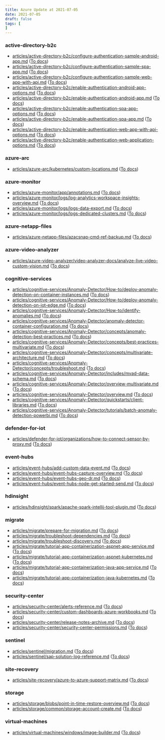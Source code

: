 ```yaml
---
title: Azure Update at 2021-07-05
date: 2021-07-05
draft: false
tags: [
]
---
```


### active-directory-b2c
- [articles/active-directory-b2c/configure-authentication-sample-android-app.md](https://github.com/MicrosoftDocs/azure-docs/compare/d90cb31..6ea4d4d#diff-f8f8ffb1192f277049916a66d727dd5d32cd7e7a5c03a3abf0314a97faa7f2d8) ([To docs](https://docs.microsoft.com/en-us/azure/active-directory-b2c/configure-authentication-sample-android-app?WT.mc_id=AZ-MVP-5003408))
- [articles/active-directory-b2c/configure-authentication-sample-spa-app.md](https://github.com/MicrosoftDocs/azure-docs/compare/d90cb31..6ea4d4d#diff-d068d1de4ebeb009ba123dc09788de8dab8d46241b4592e6379865e187130110) ([To docs](https://docs.microsoft.com/en-us/azure/active-directory-b2c/configure-authentication-sample-spa-app?WT.mc_id=AZ-MVP-5003408))
- [articles/active-directory-b2c/configure-authentication-sample-web-app-with-api.md](https://github.com/MicrosoftDocs/azure-docs/compare/d90cb31..6ea4d4d#diff-cd67c2bb18c48f478a981e72fd9ff69034350f16ad503a79256e22333ff75d87) ([To docs](https://docs.microsoft.com/en-us/azure/active-directory-b2c/configure-authentication-sample-web-app-with-api?WT.mc_id=AZ-MVP-5003408))
- [articles/active-directory-b2c/enable-authentication-android-app-options.md](https://github.com/MicrosoftDocs/azure-docs/compare/d90cb31..6ea4d4d#diff-ee5f633db20db4b15245e7bc644deb07518d4f1b5e1f88553a07b50157ef7334) ([To docs](https://docs.microsoft.com/en-us/azure/active-directory-b2c/enable-authentication-android-app-options?WT.mc_id=AZ-MVP-5003408))
- [articles/active-directory-b2c/enable-authentication-android-app.md](https://github.com/MicrosoftDocs/azure-docs/compare/d90cb31..6ea4d4d#diff-8398236abadbcd12991fdebbc44890eee280b37a3d96f008013beef97cef0852) ([To docs](https://docs.microsoft.com/en-us/azure/active-directory-b2c/enable-authentication-android-app?WT.mc_id=AZ-MVP-5003408))
- [articles/active-directory-b2c/enable-authentication-spa-app-options.md](https://github.com/MicrosoftDocs/azure-docs/compare/d90cb31..6ea4d4d#diff-d5c7a4593ca56c1923c28f23b5ed20647c21a1316802818791b5ae4b768bb024) ([To docs](https://docs.microsoft.com/en-us/azure/active-directory-b2c/enable-authentication-spa-app-options?WT.mc_id=AZ-MVP-5003408))
- [articles/active-directory-b2c/enable-authentication-spa-app.md](https://github.com/MicrosoftDocs/azure-docs/compare/d90cb31..6ea4d4d#diff-b831a668c32e7e64b615d3522555887b73573cfe467cf97b09a3f72db7047c38) ([To docs](https://docs.microsoft.com/en-us/azure/active-directory-b2c/enable-authentication-spa-app?WT.mc_id=AZ-MVP-5003408))
- [articles/active-directory-b2c/enable-authentication-web-app-with-api-options.md](https://github.com/MicrosoftDocs/azure-docs/compare/d90cb31..6ea4d4d#diff-6f62e733c6921d121e781dbda4b67b95c490eecb652575ee328af95f02c3e194) ([To docs](https://docs.microsoft.com/en-us/azure/active-directory-b2c/enable-authentication-web-app-with-api-options?WT.mc_id=AZ-MVP-5003408))
- [articles/active-directory-b2c/enable-authentication-web-application-options.md](https://github.com/MicrosoftDocs/azure-docs/compare/d90cb31..6ea4d4d#diff-ee047ed97a8bd8c2396bc1284bec5dbb2453d661b6ffb58f1d2586797a6517c3) ([To docs](https://docs.microsoft.com/en-us/azure/active-directory-b2c/enable-authentication-web-application-options?WT.mc_id=AZ-MVP-5003408))
    
### azure-arc
- [articles/azure-arc/kubernetes/custom-locations.md](https://github.com/MicrosoftDocs/azure-docs/compare/d90cb31..6ea4d4d#diff-d8351c23305b4198dd2913e31d09b5fa725857a26e0ff0e602933ea5bf61372c) ([To docs](https://docs.microsoft.com/en-us/azure/azure-arc/kubernetes/custom-locations?WT.mc_id=AZ-MVP-5003408))
    
### azure-monitor
- [articles/azure-monitor/app/annotations.md](https://github.com/MicrosoftDocs/azure-docs/compare/d90cb31..6ea4d4d#diff-9b92bf83360aa379cffc50780bc1cf7e2e4dea7792079a7bab984b0eb76af43f) ([To docs](https://docs.microsoft.com/en-us/azure/azure-monitor/app/annotations?WT.mc_id=AZ-MVP-5003408))
- [articles/azure-monitor/logs/log-analytics-workspace-insights-overview.md](https://github.com/MicrosoftDocs/azure-docs/compare/d90cb31..6ea4d4d#diff-614d8a04f6cea566a690c2a336afc9d8df143efd786e460452d4028908566533) ([To docs](https://docs.microsoft.com/en-us/azure/azure-monitor/logs/log-analytics-workspace-insights-overview?WT.mc_id=AZ-MVP-5003408))
- [articles/azure-monitor/logs/logs-data-export.md](https://github.com/MicrosoftDocs/azure-docs/compare/d90cb31..6ea4d4d#diff-834eae563b56d5c0d4fb6776002ee8d9bde4783079d04089f016bba8ac424610) ([To docs](https://docs.microsoft.com/en-us/azure/azure-monitor/logs/logs-data-export?WT.mc_id=AZ-MVP-5003408))
- [articles/azure-monitor/logs/logs-dedicated-clusters.md](https://github.com/MicrosoftDocs/azure-docs/compare/d90cb31..6ea4d4d#diff-93c084e687ae6414a6573a0fb8fbaaac6c75641182302cb5ef2d754e494fc7d7) ([To docs](https://docs.microsoft.com/en-us/azure/azure-monitor/logs/logs-dedicated-clusters?WT.mc_id=AZ-MVP-5003408))
    
### azure-netapp-files
- [articles/azure-netapp-files/azacsnap-cmd-ref-backup.md](https://github.com/MicrosoftDocs/azure-docs/compare/d90cb31..6ea4d4d#diff-db2a41e4a59519329a17c2c1fbd2f426111d222039c22b59d03b805660fd31c7) ([To docs](https://docs.microsoft.com/en-us/azure/azure-netapp-files/azacsnap-cmd-ref-backup?WT.mc_id=AZ-MVP-5003408))
    
### azure-video-analyzer
- [articles/azure-video-analyzer/video-analyzer-docs/analyze-live-video-custom-vision.md](https://github.com/MicrosoftDocs/azure-docs/compare/d90cb31..6ea4d4d#diff-c3d242fc246de3acb251f55c797f025e367d18b10337ebafbcbe67741dd758bf) ([To docs](https://docs.microsoft.com/en-us/azure/azure-video-analyzer/video-analyzer-docs/analyze-live-video-custom-vision?WT.mc_id=AZ-MVP-5003408))
    
### cognitive-services
- [articles/cognitive-services/Anomaly-Detector/How-to/deploy-anomaly-detection-on-container-instances.md](https://github.com/MicrosoftDocs/azure-docs/compare/d90cb31..6ea4d4d#diff-9f7e818847823cc8d14c4f804f8b9838e2189534d434eac50ed44aa0958a781f) ([To docs](https://docs.microsoft.com/en-us/azure/cognitive-services/Anomaly-Detector/How-to/deploy-anomaly-detection-on-container-instances?WT.mc_id=AZ-MVP-5003408))
- [articles/cognitive-services/Anomaly-Detector/How-to/deploy-anomaly-detection-on-iot-edge.md](https://github.com/MicrosoftDocs/azure-docs/compare/d90cb31..6ea4d4d#diff-79ff10fd38c4dbe66074112d234899fe5d585f49274c35934916dae3ba7e32b1) ([To docs](https://docs.microsoft.com/en-us/azure/cognitive-services/Anomaly-Detector/How-to/deploy-anomaly-detection-on-iot-edge?WT.mc_id=AZ-MVP-5003408))
- [articles/cognitive-services/Anomaly-Detector/How-to/identify-anomalies.md](https://github.com/MicrosoftDocs/azure-docs/compare/d90cb31..6ea4d4d#diff-14b7d1c3cead858faeef71453fe8b0defb3cc5832bc3fabfd07ebb068bd2daa8) ([To docs](https://docs.microsoft.com/en-us/azure/cognitive-services/Anomaly-Detector/How-to/identify-anomalies?WT.mc_id=AZ-MVP-5003408))
- [articles/cognitive-services/Anomaly-Detector/anomaly-detector-container-configuration.md](https://github.com/MicrosoftDocs/azure-docs/compare/d90cb31..6ea4d4d#diff-811c3e83f5bb2db225a59cd7b924e93a54e2cfc245945a65aee6af15bc506bdf) ([To docs](https://docs.microsoft.com/en-us/azure/cognitive-services/Anomaly-Detector/anomaly-detector-container-configuration?WT.mc_id=AZ-MVP-5003408))
- [articles/cognitive-services/Anomaly-Detector/concepts/anomaly-detection-best-practices.md](https://github.com/MicrosoftDocs/azure-docs/compare/d90cb31..6ea4d4d#diff-89f9734bb78215058570022c999c0c8ebf6d39276c8cdd429b12d61c86e28ee6) ([To docs](https://docs.microsoft.com/en-us/azure/cognitive-services/Anomaly-Detector/concepts/anomaly-detection-best-practices?WT.mc_id=AZ-MVP-5003408))
- [articles/cognitive-services/Anomaly-Detector/concepts/best-practices-multivariate.md](https://github.com/MicrosoftDocs/azure-docs/compare/d90cb31..6ea4d4d#diff-5978c2a26269787154fd5bd7ea2e9dce47dff7434a0a27f2137568ef13f0d4d2) ([To docs](https://docs.microsoft.com/en-us/azure/cognitive-services/Anomaly-Detector/concepts/best-practices-multivariate?WT.mc_id=AZ-MVP-5003408))
- [articles/cognitive-services/Anomaly-Detector/concepts/multivariate-architecture.md](https://github.com/MicrosoftDocs/azure-docs/compare/d90cb31..6ea4d4d#diff-9deab310552c2a4759d35b49dd846af969cf74893902ecbc8ab54fb6da5c634d) ([To docs](https://docs.microsoft.com/en-us/azure/cognitive-services/Anomaly-Detector/concepts/multivariate-architecture?WT.mc_id=AZ-MVP-5003408))
- [articles/cognitive-services/Anomaly-Detector/concepts/troubleshoot.md](https://github.com/MicrosoftDocs/azure-docs/compare/d90cb31..6ea4d4d#diff-374ad5fe394afedbe9000dad831312994273efc99b9ca9f90315186a26a979b6) ([To docs](https://docs.microsoft.com/en-us/azure/cognitive-services/Anomaly-Detector/concepts/troubleshoot?WT.mc_id=AZ-MVP-5003408))
- [articles/cognitive-services/Anomaly-Detector/includes/mvad-data-schema.md](https://github.com/MicrosoftDocs/azure-docs/compare/d90cb31..6ea4d4d#diff-87b24b9d43cf75bfb70b1b0583ec82ae2fbed6c943a02a9e84d2def785ea34ca) ([To docs](https://docs.microsoft.com/en-us/azure/cognitive-services/Anomaly-Detector/includes/mvad-data-schema?WT.mc_id=AZ-MVP-5003408))
- [articles/cognitive-services/Anomaly-Detector/overview-multivariate.md](https://github.com/MicrosoftDocs/azure-docs/compare/d90cb31..6ea4d4d#diff-c5f956c8dd39cd0c19e8bec4948296ffd932804e43803ab029a86c8625818a53) ([To docs](https://docs.microsoft.com/en-us/azure/cognitive-services/Anomaly-Detector/overview-multivariate?WT.mc_id=AZ-MVP-5003408))
- [articles/cognitive-services/Anomaly-Detector/overview.md](https://github.com/MicrosoftDocs/azure-docs/compare/d90cb31..6ea4d4d#diff-56c41777bd169fa940156b066fd72f093c72414a44ad81299ee1c3c5ff6abfe1) ([To docs](https://docs.microsoft.com/en-us/azure/cognitive-services/Anomaly-Detector/overview?WT.mc_id=AZ-MVP-5003408))
- [articles/cognitive-services/Anomaly-Detector/quickstarts/client-libraries.md](https://github.com/MicrosoftDocs/azure-docs/compare/d90cb31..6ea4d4d#diff-a5bd13b6721c01cd9dde7fb7ae13670ede94dda79ba2dc1c76991708a0e17817) ([To docs](https://docs.microsoft.com/en-us/azure/cognitive-services/Anomaly-Detector/quickstarts/client-libraries?WT.mc_id=AZ-MVP-5003408))
- [articles/cognitive-services/Anomaly-Detector/tutorials/batch-anomaly-detection-powerbi.md](https://github.com/MicrosoftDocs/azure-docs/compare/d90cb31..6ea4d4d#diff-948ad562435770511db68963e9259d67042da28af5a2a3ffacc138d396d814c4) ([To docs](https://docs.microsoft.com/en-us/azure/cognitive-services/Anomaly-Detector/tutorials/batch-anomaly-detection-powerbi?WT.mc_id=AZ-MVP-5003408))
    
### defender-for-iot
- [articles/defender-for-iot/organizations/how-to-connect-sensor-by-proxy.md](https://github.com/MicrosoftDocs/azure-docs/compare/d90cb31..6ea4d4d#diff-3970a98c8cee90c453f68be1fa64617ed2b7c4969194c2707a2e9b2e1a32d8d5) ([To docs](https://docs.microsoft.com/en-us/azure/defender-for-iot/organizations/how-to-connect-sensor-by-proxy?WT.mc_id=AZ-MVP-5003408))
    
### event-hubs
- [articles/event-hubs/add-custom-data-event.md](https://github.com/MicrosoftDocs/azure-docs/compare/d90cb31..6ea4d4d#diff-fb389a68f66c52a91ea7b538ee8a4f3414b5547d34d9f47d6beef44ae0315297) ([To docs](https://docs.microsoft.com/en-us/azure/event-hubs/add-custom-data-event?WT.mc_id=AZ-MVP-5003408))
- [articles/event-hubs/event-hubs-capture-overview.md](https://github.com/MicrosoftDocs/azure-docs/compare/d90cb31..6ea4d4d#diff-5806fb4281204b0bd9e26703b5d827dc8f64513c611d1c6e7f8e0369a9984203) ([To docs](https://docs.microsoft.com/en-us/azure/event-hubs/event-hubs-capture-overview?WT.mc_id=AZ-MVP-5003408))
- [articles/event-hubs/event-hubs-geo-dr.md](https://github.com/MicrosoftDocs/azure-docs/compare/d90cb31..6ea4d4d#diff-0728c17fc1347e53046391ad3106aab9534d64957e2638cc80e7d0e012a03102) ([To docs](https://docs.microsoft.com/en-us/azure/event-hubs/event-hubs-geo-dr?WT.mc_id=AZ-MVP-5003408))
- [articles/event-hubs/event-hubs-node-get-started-send.md](https://github.com/MicrosoftDocs/azure-docs/compare/d90cb31..6ea4d4d#diff-6ef2e1b67f2f55dc82f4af2f1b5e84d005f2fafee9f574482bd92f44d4c2ce3d) ([To docs](https://docs.microsoft.com/en-us/azure/event-hubs/event-hubs-node-get-started-send?WT.mc_id=AZ-MVP-5003408))
    
### hdinsight
- [articles/hdinsight/spark/apache-spark-intellij-tool-plugin.md](https://github.com/MicrosoftDocs/azure-docs/compare/d90cb31..6ea4d4d#diff-7188670836785b61e9e7734f3fbfac693117cb5167a7605f2afe2bab2e0dd943) ([To docs](https://docs.microsoft.com/en-us/azure/hdinsight/spark/apache-spark-intellij-tool-plugin?WT.mc_id=AZ-MVP-5003408))
    
### migrate
- [articles/migrate/prepare-for-migration.md](https://github.com/MicrosoftDocs/azure-docs/compare/d90cb31..6ea4d4d#diff-da4acdb2112d4e1e4b99503b8594c4f9f26fbb3e8814be5e4c2993dfc093454a) ([To docs](https://docs.microsoft.com/en-us/azure/migrate/prepare-for-migration?WT.mc_id=AZ-MVP-5003408))
- [articles/migrate/troubleshoot-dependencies.md](https://github.com/MicrosoftDocs/azure-docs/compare/d90cb31..6ea4d4d#diff-d2db934e60d2557921f53022ff7a16e8c70c2e7469d5712074491088bc6e39f2) ([To docs](https://docs.microsoft.com/en-us/azure/migrate/troubleshoot-dependencies?WT.mc_id=AZ-MVP-5003408))
- [articles/migrate/troubleshoot-discovery.md](https://github.com/MicrosoftDocs/azure-docs/compare/d90cb31..6ea4d4d#diff-1c64dbfd33c977e215cee497b50239d18fec167a7325ad286fea66d4a90c9248) ([To docs](https://docs.microsoft.com/en-us/azure/migrate/troubleshoot-discovery?WT.mc_id=AZ-MVP-5003408))
- [articles/migrate/tutorial-app-containerization-aspnet-app-service.md](https://github.com/MicrosoftDocs/azure-docs/compare/d90cb31..6ea4d4d#diff-abcb48bd530fadb686af1b392964126eec1b9782aad89922c6a5495e9d5c4009) ([To docs](https://docs.microsoft.com/en-us/azure/migrate/tutorial-app-containerization-aspnet-app-service?WT.mc_id=AZ-MVP-5003408))
- [articles/migrate/tutorial-app-containerization-aspnet-kubernetes.md](https://github.com/MicrosoftDocs/azure-docs/compare/d90cb31..6ea4d4d#diff-cd32940e6a110175f72c564658d01c55b124bb49b15237a8ff73011280d9c22c) ([To docs](https://docs.microsoft.com/en-us/azure/migrate/tutorial-app-containerization-aspnet-kubernetes?WT.mc_id=AZ-MVP-5003408))
- [articles/migrate/tutorial-app-containerization-java-app-service.md](https://github.com/MicrosoftDocs/azure-docs/compare/d90cb31..6ea4d4d#diff-35a58bfda2075360bfa1758f629d8137fad4d2a617706d1215a09ffa32488a67) ([To docs](https://docs.microsoft.com/en-us/azure/migrate/tutorial-app-containerization-java-app-service?WT.mc_id=AZ-MVP-5003408))
- [articles/migrate/tutorial-app-containerization-java-kubernetes.md](https://github.com/MicrosoftDocs/azure-docs/compare/d90cb31..6ea4d4d#diff-cfd844b265b1a298e999bab18f6f2763096008bf6cbecb19bcf6baafbd655512) ([To docs](https://docs.microsoft.com/en-us/azure/migrate/tutorial-app-containerization-java-kubernetes?WT.mc_id=AZ-MVP-5003408))
    
### security-center
- [articles/security-center/alerts-reference.md](https://github.com/MicrosoftDocs/azure-docs/compare/d90cb31..6ea4d4d#diff-f55c782b65060e87125767f6ff8ef4ff4257337c9cbb812879317b1b00761518) ([To docs](https://docs.microsoft.com/en-us/azure/security-center/alerts-reference?WT.mc_id=AZ-MVP-5003408))
- [articles/security-center/custom-dashboards-azure-workbooks.md](https://github.com/MicrosoftDocs/azure-docs/compare/d90cb31..6ea4d4d#diff-4c32f52c17ed892cba78131a7600b3c81be83a709fea16c6809f698819c7a4d0) ([To docs](https://docs.microsoft.com/en-us/azure/security-center/custom-dashboards-azure-workbooks?WT.mc_id=AZ-MVP-5003408))
- [articles/security-center/release-notes-archive.md](https://github.com/MicrosoftDocs/azure-docs/compare/d90cb31..6ea4d4d#diff-5db5807c05fadbfbb630f4cd144dc2e262fb2be2edaeb1059b3c5d44dc2fb853) ([To docs](https://docs.microsoft.com/en-us/azure/security-center/release-notes-archive?WT.mc_id=AZ-MVP-5003408))
- [articles/security-center/security-center-permissions.md](https://github.com/MicrosoftDocs/azure-docs/compare/d90cb31..6ea4d4d#diff-d98a6dc8ffff6ca086904c2cfe8b612386f3793b04ecba671e7cb613065c9206) ([To docs](https://docs.microsoft.com/en-us/azure/security-center/security-center-permissions?WT.mc_id=AZ-MVP-5003408))
    
### sentinel
- [articles/sentinel/migration.md](https://github.com/MicrosoftDocs/azure-docs/compare/d90cb31..6ea4d4d#diff-894aeebef42a1f773ce878cf220c115d9c8f6938659a3f573ab8db3032153ca0) ([To docs](https://docs.microsoft.com/en-us/azure/sentinel/migration?WT.mc_id=AZ-MVP-5003408))
- [articles/sentinel/sap-solution-log-reference.md](https://github.com/MicrosoftDocs/azure-docs/compare/d90cb31..6ea4d4d#diff-798414936d10516f1cf67c396dc7f2c027d34857e1b475067de60a559f18992c) ([To docs](https://docs.microsoft.com/en-us/azure/sentinel/sap-solution-log-reference?WT.mc_id=AZ-MVP-5003408))
    
### site-recovery
- [articles/site-recovery/azure-to-azure-support-matrix.md](https://github.com/MicrosoftDocs/azure-docs/compare/d90cb31..6ea4d4d#diff-c7cf07df115203dfbda80870ba98a7a39980de6fcad6dc52521003703ab8a0b7) ([To docs](https://docs.microsoft.com/en-us/azure/site-recovery/azure-to-azure-support-matrix?WT.mc_id=AZ-MVP-5003408))
    
### storage
- [articles/storage/blobs/point-in-time-restore-overview.md](https://github.com/MicrosoftDocs/azure-docs/compare/d90cb31..6ea4d4d#diff-92c08c31d31a1183d60df2a8960545328ccf30d4d5afac08a939d1d5a517d0e2) ([To docs](https://docs.microsoft.com/en-us/azure/storage/blobs/point-in-time-restore-overview?WT.mc_id=AZ-MVP-5003408))
- [articles/storage/common/storage-account-create.md](https://github.com/MicrosoftDocs/azure-docs/compare/d90cb31..6ea4d4d#diff-222a9ae4946a611aa4512f9c10e1bffe39c8cc135c5d5231fe7bb7660f3ab168) ([To docs](https://docs.microsoft.com/en-us/azure/storage/common/storage-account-create?WT.mc_id=AZ-MVP-5003408))
    
### virtual-machines
- [articles/virtual-machines/windows/image-builder.md](https://github.com/MicrosoftDocs/azure-docs/compare/d90cb31..6ea4d4d#diff-5f9e081115b79a739e6fadfc6ee3550b231c6e3a8ea56ae57a077068d1e11046) ([To docs](https://docs.microsoft.com/en-us/azure/virtual-machines/windows/image-builder?WT.mc_id=AZ-MVP-5003408))
    
